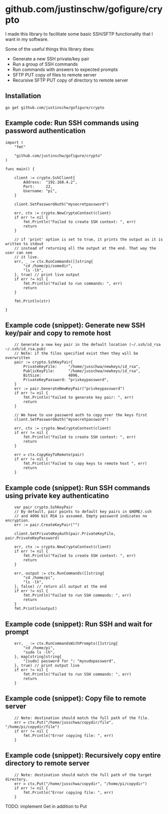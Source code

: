 # github.com/justinschw/gofigure/crypto

I made this library to facilitate some basic SSH/SFTP functionality that I want in my software.

Some of the useful things this library does:
* Generate a new SSH private/key pair
* Run a group of SSH commands
* Run commands with answers to expected prompts
* SFTP PUT copy of files to remote server
* Recursive SFTP PUT copy of directory to remote server

## Installation
```
go get github.com/justinschw/gofigure/crypto
```
## Example code: Run SSH commands using password authentication
```
import (
    "fmt"

    "github.com/justinschw/gofigure/crypto"
)

func main() {

	client := crypto.SshClient{
		Address:  "192.168.4.2",
		Port:     22,
		Username: "pi",
	}

	client.SetPasswordAuth("mysecretpassword")

	err, ctx := crypto.NewCryptoContext(client)
	if err != nil {
		fmt.Println("Failed to create SSH context: ", err)
		return
	}

	// if 'print' option is set to true, it prints the output as it is written to stdout
	// instead of returning all the output at the end. That way the user can see
	// it live.
	err, _ := ctx.RunCommands([]string{
		"cd /home/pi/somedir",
		"ls -lh",
	}, true) // print live output
	if err != nil {
		fmt.Println("Failed to run commands: ", err)
		return
	}

	fmt.Println(str)

}
```

## Example code (snippet): Generate new SSH key/pair and copy to remote host
```
	// Generate a new key pair in the default location (~/.ssh/id_rsa ~/.ssh/id_rsa.pub)
	// Note: if the files specified exist then they will be overwritten
	pair := crypto.SshKeyPair{
		PrivateKeyFile:     "/home/jusschwa/newkeys/id_rsa",
		PublicKeyFile:      "/home/jusschwa/newkeys/id_rsa",
		BitSize:            4096,
		PrivateKeyPassword: "privkeypassword",
	}
	err := pair.GenerateNewKeyPair("privkeypassword")
	if err != nil {
		fmt.Println("Failed to generate key pair: ", err)
		return
	}

	// We have to use password auth to copy over the keys first
	client.SetPasswordAuth("mysecretpassword")

	err, ctx := crypto.NewCryptoContext(client)
	if err != nil {
		fmt.Println("Failed to create SSH context: ", err)
		return
	}

	err = ctx.CopyKeyToRemote(pair)
	if err != nil {
		fmt.Println("Failed to copy keys to remote host ", err)
		return
	}
```

## Example code (snippet): Run SSH commands using private key authenticatino
```
	var pair crypto.SshKeyPair
	// By default, pair points to default key pairs in $HOME/.ssh
	// and 4096 bit RSA is assumed. Empty password indicates no encryption.
	err := pair.CreateKeyPair("")

	client.SetPrivateKeyAuth(pair.PrivateKeyFile, pair.PrivateKeyPassword)

	err, ctx := crypto.NewCryptoContext(client)
	if err != nil {
		fmt.Println("Failed to create SSH context: ", err)
		return
	}

	err, output := ctx.RunCommands([]string{
		"cd /home/pi",
		"ls -lh",
	}, false) // return all output at the end
	if err != nil {
		fmt.Println("Failed to run SSH commands: ", err)
		return
	}
	fmt.Println(output)
```

## Example code (snippet): Run SSH and wait for prompt
```
	err, _ := ctx.RunCommandsWithPrompts([]string{
		"cd /home/pi",
		"sudo ls -lh",
	}, map[string]string{
		"[sudo] password for ": "mysudopassword",
	}, true) // print output live
	if err != nil {
		fmt.Println("Failed to run SSH commands: ", err)
		return
	}
```
## Example code (snippet): Copy file to remote server
```
	// Note: destination should match the full path of the file.
	err = ctx.Put("/home/jusschwa/copydir/file", "/home/pi/copydir/file")
	if err != nil {
		fmt.Println("Error copying file: ", err)
	}
```
## Example code (snippet): Recursively copy entire directory to remote server
```
	// Note: destination should match the full path of the target directory.
	err = ctx.Put("/home/jusschwa/copydir", "/home/pi/copydir")
	if err != nil {
		fmt.Println("Error copying file: ", err)
	}
```

TODO: implement Get in addition to Put